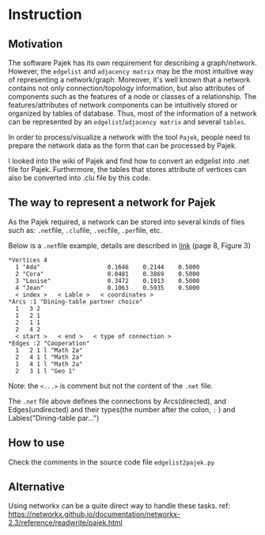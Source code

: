# Instruction
## Motivation
The software Pajek has its own requirement for describing a graph/network. However, the `edgelist` and `adjacency matrix` may be the most intuitive way of representing a network/graph.
Moreover, it's well known that a network contains not only connection/topology information, but also attributes of components such as the features of a node or classes of a relationship.
The features/attributes of network components can be intuitively stored or organized by tables of database.
Thus, most of the information of a network can be represented by an `edgelist`/`adjacency matrix` and several `tables`.

In order to process/visualize a network with the tool `Pajek`, people need to prepare the network data as the form that can be processed by Pajek.

I looked into the wiki of Pajek and find how to convert an edgelist into .net file for Pajek. Furthermore, the tables that stores attribute of vertices can also be converted into .clu file by this code.

## The way to represent a network for Pajek
As the Pajek required, a network can be stored into several kinds of files such as: `.net`file, `.clu`file, `.vec`file, `.per`file, etc.

Below is a `.net`file example, details are described in [link](http://courses.arch.ntua.gr/fsr%2F144992/Pajek-Manual.pdf) (page 8, Figure 3)
```
*Vertices 4
  1 "Ada"                   0.1646    0.2144    0.5000
  2 "Cora"                  0.0481    0.3869    0.5000
  3 "Louise"                0.3472    0.1913    0.5000
  4 "Jean"                  0.1063    0.5935    0.5000
  < index >   < Lable >   < coordinates >
*Arcs :1 "Dining-table partner choice"
  1   3 2 
  1   2 1 
  2   1 1 
  2   4 2 
  < start >   < end >   < type of connection >
*Edges :2 "Cooperation"
  1   2 1 l "Math 2a"
  2   4 1 l "Math 2a"
  1   4 1 l "Math 2a"
  2   3 1 l "Geo 1"
```
Note: the `<...>` is comment but not the content of the `.net` file.

The `.net` file above defines the connections by Arcs(directed), and Edges(undirected) and their types(the number after the colon, `:` ) and Lables("Dining-table par...")

## How to use
Check the comments in the source code file `edgelist2pajek.py`

## Alternative
Using networkx can be a quite direct way to handle these tasks. 
ref: https://networkx.github.io/documentation/networkx-2.3/reference/readwrite/pajek.html
